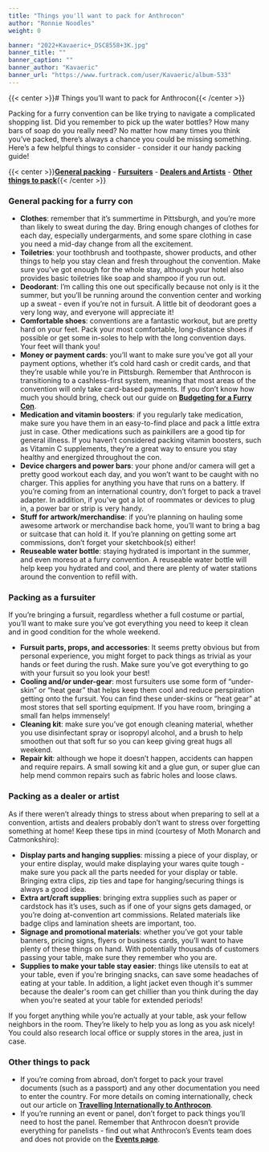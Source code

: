 ```yaml
---
title: "Things you'll want to pack for Anthrocon"
author: "Ronnie Noodles"
weight: 0

banner: "2022+Kavaeric+_DSC8558+3K.jpg"
banner_title: ""
banner_caption: ""
banner_author: "Kavaeric"
banner_url: "https://www.furtrack.com/user/Kavaeric/album-533"
---
```


{{< center >}}# Things you’ll want to pack for Anthrocon{{< /center >}}

Packing for a furry convention can be like trying to navigate a complicated shopping list. Did you remember to pick up the water bottles? How many bars of soap do you really need? No matter how many times you think you’ve packed, there’s always a chance you could be missing something. Here’s a few helpful things to consider - consider it our handy packing guide!

{{< center >}}[**General packing**](#general-packing-for-a-furry-con) - [**Fursuiters**](#packing-as-a-fursuiter) - [**Dealers and Artists**](#packing-as-a-dealer-or-artist) - [**Other things to pack**](#other-things-to-pack){{< /center >}}

### General packing for a furry con

- **Clothes**: remember that it’s summertime in Pittsburgh, and you’re more than likely to sweat during the day. Bring enough changes of clothes for each day, especially undergarments, and some spare clothing in case you need a mid-day change from all the excitement.
- **Toiletries**: your toothbrush and toothpaste, shower products, and other things to help you stay clean and fresh throughout the convention. Make sure you’ve got enough for the whole stay, although your hotel also provides basic toiletries like soap and shampoo if you run out.
- **Deodorant**: I’m calling this one out specifically because not only is it the summer, but you’ll be running around the convention center and working up a sweat - even if you’re not in fursuit. A little bit of deodorant goes a very long way, and everyone will appreciate it!
- **Comfortable shoes**: conventions are a fantastic workout, but are pretty hard on your feet. Pack your most comfortable, long-distance shoes if possible or get some in-soles to help with the long convention days. Your feet will thank you!
- **Money or payment cards**: you’ll want to make sure you’ve got all your payment options, whether it’s cold hard cash or credit cards, and that they’re usable while you’re in Pittsburgh. Remember that Anthrocon is transitioning to a cashless-first system, meaning that most areas of the convention will only take card-based payments. If you don’t know how much you should bring, check out our guide on [**Budgeting for a Furry Con**](/guides/budgeting-for-a-furry-con).
- **Medication and vitamin boosters**: if you regularly take medication, make sure you have them in an easy-to-find place and pack a little extra just in case. Other medications such as painkillers are a good tip for general illness. If you haven’t considered packing vitamin boosters, such as Vitamin C supplements, they’re a great way to ensure you stay healthy and energized throughout the con.
- **Device chargers and power bars**: your phone and/or camera will get a pretty good workout each day, and you won’t want to be caught with no charger. This applies for anything you have that runs on a battery. If you’re coming from an international country, don’t forget to pack a travel adapter. In addition, if you’ve got a lot of roommates or devices to plug in, a power bar or strip is very handy.
- **Stuff for artwork/merchandise**: if you’re planning on hauling some awesome artwork or merchandise back home, you’ll want to bring a bag or suitcase that can hold it. If you’re planning on getting some art commissions, don’t forget your sketchbook(s) either!
- **Reuseable water bottle**: staying hydrated is important in the summer, and even moreso at a furry convention. A reuseable water bottle will help keep you hydrated and cool, and there are plenty of water stations around the convention to refill with.

### Packing as a fursuiter

If you’re bringing a fursuit, regardless whether a full costume or partial, you’ll want to make sure you’ve got everything you need to keep it clean and in good condition for the whole weekend.

- **Fursuit parts, props, and accessories**: It seems pretty obvious but from personal experience, you might forget to pack things as trivial as your hands or feet during the rush. Make sure you’ve got everything to go with your fursuit so you look your best!
- **Cooling and/or under-gear**: most fursuiters use some form of “under-skin” or “heat gear” that helps keep them cool and reduce perspiration getting onto the fursuit. You can find these under-skins or “heat gear” at most stores that sell sporting equipment. If you have room, bringing a small fan helps immensely!
- **Cleaning kit**: make sure you’ve got enough cleaning material, whether you use disinfectant spray or isopropyl alcohol, and a brush to help smoothen out that soft fur so you can keep giving great hugs all weekend.
- **Repair kit**: although we hope it doesn’t happen, accidents can happen and require repairs. A small sowing kit and a glue gun, or super glue can help mend common repairs such as fabric holes and loose claws.

### Packing as a dealer or artist

As if there weren’t already things to stress about when preparing to sell at a convention, artists and dealers probably don’t want to stress over forgetting something at home! Keep these tips in mind (courtesy of Moth Monarch and Catmonkshiro):

- **Display parts and hanging supplies**: missing a piece of your display, or your entire display, would make displaying your wares quite tough - make sure you pack all the parts needed for your display or table. Bringing extra clips, zip ties and tape for hanging/securing things is always a good idea.
- **Extra art/craft supplies**: bringing extra supplies such as paper or cardstock has it’s uses, such as if one of your signs gets damaged, or you’re doing at-convention art commissions. Related materials like badge clips and lamination sheets are important, too.
- **Signage and promotional materials**: whether you’ve got your table banners, pricing signs, flyers or business cards, you’ll want to have plenty of these things on hand. With potentially thousands of customers passing your table, make sure they remember who you are.
- **Supplies to make your table stay easier**: things like utensils to eat at your table, even if you're bringing snacks, can save some headaches of eating at your table. In addition, a light jacket even though it's summer because the dealer's room can get chillier than you think during the day when you're seated at your table for extended periods!

If you forget anything while you’re actually at your table, ask your fellow neighbors in the room. They’re likely to help you as long as you ask nicely! You could also research local office or supply stores in the area, just in case.

### Other things to pack

- If you’re coming from abroad, don’t forget to pack your travel documents (such as a passport) and any other documentation you need to enter the country. For more details on coming internationally, check out our article on [**Travelling Internationally to Anthrocon**](/guides/travelling-internationally-to-anthrocon).
- If you’re running an event or panel, don’t forget to pack things you’ll need to host the panel. Remember that Anthrocon doesn’t provide everything for panelists - find out what Anthrocon’s Events team does and does not provide on the [**Events page**](/events-panels).

